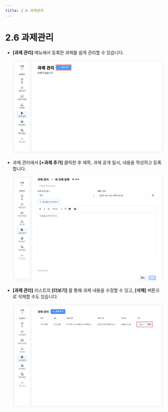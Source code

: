 ```yaml
---
title: 2.6 과제관리
---
```

# 2.6 과제관리

* **\[과제 관리]** 메뉴에서 등록한 과제를 쉽게 관리할 수 있습니다.

  ![](/img/tcher_2-6_01.jpg)
* 과제 관리에서 **\[+과제 추가]** 클릭한 후 제목, 과제 공개 일시, 내용을 작성하고 등록합니다.

  ![](/img/tcher_2-6_02.jpg)
* **\[과제 관리]** 리스트의 **\[더보기]** 를 통해 과제 내용을 수정할 수 있고, **\[삭제]** 버튼으로 삭제할 수도 있습니다. 

  ![](/img/tcher_2-6_03.jpg)
